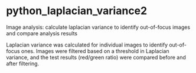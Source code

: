 # python_laplacian_variance2
Image analysis: calculate laplacian variance to identify out-of-focus images and compare analysis results

Laplacian variance was calculated for individual images to identify out-of-focus ones.
Images were filtered based on a threshold in Laplacian variance, and the test results (red/green ratio) were compared before and after filtering.
